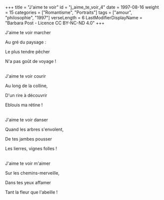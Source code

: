 +++
title = "J'aime te voir"
id = "j_aime_te_voir_4"
date = 1997-08-16
weight = 15
categories = ["Romantisme", "Portraits"]
tags = ["amour", "philosophie", "1997"]
verseLength = 6
LastModifierDisplayName = "Barbara Post - Licence CC BY-NC-ND 4.0"
+++

J'aime te voir marcher

Au gré du paysage :

Le plus tendre pêcher

N'a pas goût de voyage !

 \
J'aime te voir courir

Au long de la colline,

D'un rire à découvrir

Eblouis ma rétine !

 \
J'aime te voir danser

Quand les arbres s'envolent,

De tes jambes pousser

Les lierres, vignes folles !

 \
J'aime te voir m'aimer

Sur les chemins-merveille,

Dans tes yeux affamer

Tant la fleur que l'abeille !
